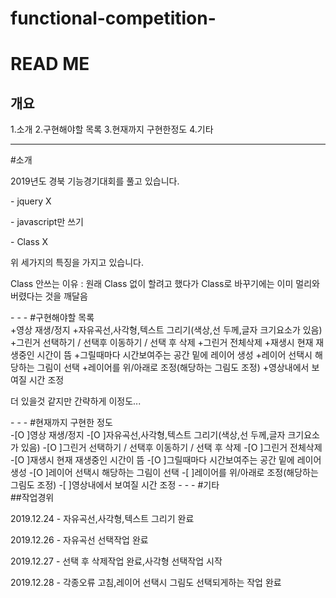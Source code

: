 functional-competition-
======
READ ME
======
개요
-----
1.소개
2.구현해야할 목록
3.현재까지 구현한정도
4.기타
- - -
#소개
<br>
<p>2019년도 경북 기능경기대회를 풀고 있습니다.</p>
<p>- jquery X</p>
<p>- javascript만 쓰기</p>
<p>- Class X</p>
<p>위 세가지의 특징을 가지고 있습니다.</p>
<p>Class 안쓰는 이유 : 원래 Class 없이 할려고 했다가 Class로 바꾸기에는 이미 멀리와버렸다는 것을 깨달음</p>
- - -
#구현해야할 목록
<br>
+영상 재생/정지
+자유곡선,사각형,텍스트 그리기(색상,선 두께,글자 크기요소가 있음)
+그린거 선택하기 / 선택후 이동하기 / 선택 후 삭제
+그린거 전체삭제
+재생시 현재 재생중인 시간이 뜸
+그릴때마다 시간보여주는 공간 밑에 레이어 생성
+레이어 선택시 해당하는 그림이 선택
+레이어를 위/아래로 조정(해당하는 그림도 조정)
+영상내에서 보여질 시간 조정
<br>
<p>더 있을것 같지만 간략하게 이정도...</p>
- - -
#현재까지 구현한 정도
<br>
-[O ]영상 재생/정지
-[O ]자유곡선,사각형,텍스트 그리기(색상,선 두께,글자 크기요소가 있음)
-[O ]그린거 선택하기 / 선택후 이동하기 / 선택 후 삭제
-[O ]그린거 전체삭제
-[O ]재생시 현재 재생중인 시간이 뜸
-[O ]그릴때마다 시간보여주는 공간 밑에 레이어 생성
-[O ]레이어 선택시 해당하는 그림이 선택
-[ ]레이어를 위/아래로 조정(해당하는 그림도 조정)
-[ ]영상내에서 보여질 시간 조정
- - -
#기타
<br>
##작업경위
<p>2019.12.24 - 자유곡선,사각형,텍스트 그리기 완료</p>
<p>2019.12.26 - 자유곡선 선택작업 완료</p>
<p>2019.12.27 - 선택 후 삭제작업 완료,사각형 선택작업 시작</p>
<p>2019.12.28 - 각종오류 고침,레이어 선택시 그림도 선택되게하는 작업 완료</p>
